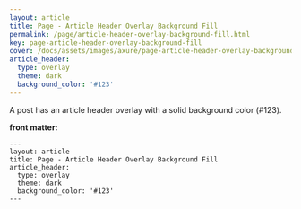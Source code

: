 ```yaml
---
layout: article
title: Page - Article Header Overlay Background Fill
permalink: /page/article-header-overlay-background-fill.html
key: page-article-header-overlay-background-fill
cover: /docs/assets/images/axure/page-article-header-overlay-background-fill.png
article_header:
  type: overlay
  theme: dark
  background_color: '#123'
---
```


A post has an article header overlay with a solid background color (#123).

<!--more-->

**front matter:**

    ---
    layout: article
    title: Page - Article Header Overlay Background Fill
    article_header:
      type: overlay
      theme: dark
      background_color: '#123'
    ---